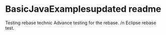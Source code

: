 # BasicJavaExamplesupdated readme
Testing rebase technic
Advance testing for the rebase.
/n Eclipse rebase test.
